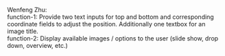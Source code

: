 Wenfeng Zhu:\
function-1: Provide two text inputs for top and bottom and corresponding coordinate fields to adjust the position. Additionally one textbox for an image title.\
function-2: Display available images / options to the user (slide show, drop down, overview, etc.)